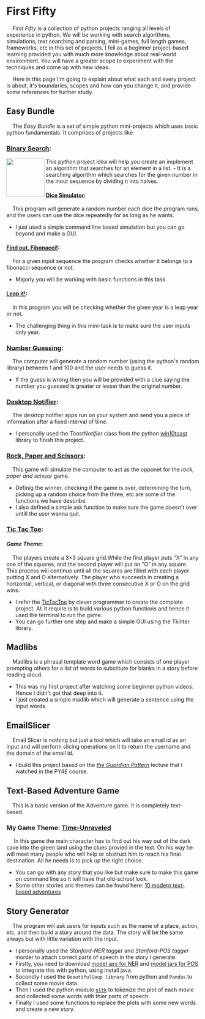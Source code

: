 # First Fifty
&nbsp;&nbsp;&nbsp;&nbsp;*First Fifty* is a collection of python projects ranging all levels of experience in python.
We will be working with search algorithms, simulations, text searching and parsing, mini-games, full length games, frameworks, etc in this set of projects.
I fell as a beginner project-based learning provided you with much more knowledge about real-world environment. You will have a greater scope to experiment 
with the techniques and come up with new ideas.   

&nbsp;&nbsp;&nbsp;&nbsp;Here in this page I'm going to explain about what each and every project is about, it's boundaries, scopes and how can you change it,
and provide some references for further study.

## Easy Bundle
&nbsp;&nbsp;&nbsp;&nbsp;The *Easy Bundle* is a set of simple python mini-projects which uses basic python fundamentals. It comprises of projects like  

### [Binary Search][1]: 
<img align="left" width="100" height="100" src="https://robocrop.realpython.net/?url=https%3A//files.realpython.com/media/How-to-Do-a-Binary-Search-in-Python_Watermarked.e06f21f5a58b.jpg&w=960&sig=44abf33718848650440e8da0f5f7d76f24a1ca36"> 
This python project idea will help you create an implement an algorithm that searches for an element in a list.  
- It is a searching algorithm which searches for the given number in the inout sequence by dividing it into halves. 

####  [Dice Simulator][2]:  
&nbsp;&nbsp;&nbsp;&nbsp;This program will generate a random number each dice the program runs, and the users can use the dice repeatedly for as long as he wants.    
- I just used a simple command line based simulation but you can go beyond and make a GUI.  

#### [Find out, Fibonacci!][3]:  
&nbsp;&nbsp;&nbsp;&nbsp;For a given input sequence the program checks whether it belongs to a fibonacci sequence or not.  
- Majorly you will be working with basic functions in this task.  

#### [Leap it!][4]:  
&nbsp;&nbsp;&nbsp;&nbsp;In this program you will be checking whether the given year is a leap year or not.  
- The challenging thing in this mini-task is to make sure the user inputs only year.  

### [Number Guessing][5]:
&nbsp;&nbsp;&nbsp;&nbsp;The computer will generate a random number (using the python's random library) between 1 and 100 and the user needs to guess it.  
- If the guess is wrong then you will be provided with a clue saying the number you guessed is greater or lesser than the original number.  

### [Desktop Notifier][6]:  
&nbsp;&nbsp;&nbsp;&nbsp;The desktop notifier apps run on your system and send you a piece of information after a fixed interval of time.  
- I personally used the *ToastNotifier* class from the python [win10toast][21] library to finish this project.  

### [Rock, Paper and Scissors][7]:  
&nbsp;&nbsp;&nbsp;&nbsp;This game will simulate the computer to act as the opponet for the *rock, paper and scissor* game.  
- Definig the winner, checking if the game is over, determining the turn, picking up a random choice from the three, etc are some of the functions we have describe.  
- I also defined a simple ask function to make sure the game doesn't over untill the user wanna quit.  

### [Tic Tac Toe][8]:  
#### *Game Theme*:
&nbsp;&nbsp;&nbsp;&nbsp;The players create a 3×3 square grid.While the first player puts “X” in any one of the squares, and the second player will put an “O” in any square. 
This process will continue until all the squares are filled with each player putting X and O alternatively. The player who succeeds in creating a horizontal, vertical, or diagonal with three consecutive X or O on the grid wins.  

- I refer the [TicTacToe][22] by clever programmer to create the complete project. All it require is to build various python functions and hence it used the terminal to run the game.  
- You can go further one step and make a simple GUI using the Tkinter library.  

## Madlibs  
&nbsp;&nbsp;&nbsp;&nbsp;Madlibs is a phrasal template word game which consists of one player prompting others for a list of words to substitute for blanks in a story before reading aloud. 
- This was my first project after watching some beginner python videos. Hence I didn't got that deep into it.
- I just created a simple madlib which will generate a sentence using the input words.

## EmailSlicer   
&nbsp;&nbsp;&nbsp;&nbsp;Email Slicer is nothing but just a tool which will take an email id as an input and will perform slicing operations on it to return the username and the domain of the email id.  
- I build this project based on the [*the Guardian Pattern*][23] lecture that I watched in the PY4E course.  

## Text-Based Adventure Game  
&nbsp;&nbsp;&nbsp;&nbsp;This is a basic version of the Adventure game. It is completely text-based.  

### My Game Theme: [Time-Unraveled][10] 
&nbsp;&nbsp;&nbsp;&nbsp; In this game the main character has to find out his way out of the dark cave into the green land using the clues provied in the text. 
On his way he will meet many people who will help or obstruct him to reach his final destination. All he needs is to pick up the right choice.

- You can go with any story that you like but make sure to make this game on command line so it will have that old-school look.  
- Some other stories ans themes can be found here: [10 modern text-based adventures][24]  


## Story Generator
&nbsp;&nbsp;&nbsp;&nbsp;The program will ask users for inputs such as the name of a place, action, etc. and then build a story around the data. The story will be the same always but with little variation with the input.
- I personally used the *Stanford-NER tagger* and *Stanford-POS tagger* inorder to attach correct parts of speech in the story I generate.
- Firstly, you need to download [model jars for NER][25] and [model jars for POS][26] to integrate this with python, using install java.
- Secondly I used the `BeautifulSoup library` from python and `Pandas` to collect some movie data. 
- Then I used the python module [`nltk`][27] to tokenize the plot of each movie and collected some words with thier parts of speech.
- Finally I used some functions to replace the plots with some new words and create a new story.
 




[1]: https://github.com/SuhruthY/FirstFifty/blob/master/EasyBundle/BinarySearch.py
[2]: https://github.com/SuhruthY/FirstFifty/blob/master/EasyBundle/DiceSim.py
[3]: https://github.com/SuhruthY/FirstFifty/blob/master/EasyBundle/Fibonacci.py
[4]: https://github.com/SuhruthY/FirstFifty/blob/master/EasyBundle/LeapIt.py
[5]: https://github.com/SuhruthY/FirstFifty/blob/master/EasyBundle/GuessNum.py
[6]: https://github.com/SuhruthY/FirstFifty/blob/master/EasyBundle/DesktopNotifier.ipynb
[7]: https://github.com/SuhruthY/FirstFifty/blob/master/EasyBundle/RckPapSics.py
[8]: https://github.com/SuhruthY/FirstFifty/blob/master/EasyBundle/TicTacToe.py
[9]: https://github.com/SuhruthY/FirstFifty/blob/master/StoryGenerator/StoryGenerator.ipynb
[10]: https://github.com/SuhruthY/FirstFifty/blob/master/TextAdv/TimeUnraveled.py
[21]: https://pypi.org/project/wintoast/
[22]: https://www.youtube.com/watch?v=BHh654_7Cmw 
[23]: https://www.youtube.com/watch?v=WU6_0A9zYRA
[24]: https://www.gameinformer.com/b/features/archive/2017/02/12/10-modern-text-adventures-you-should-check-out.aspx
[25]: https://nlp.stanford.edu/software/stanford-corenlp-latest.zip
[26]: https://nlp.stanford.edu/software/stanford-tagger-4.2.0.zip
[27]: https://www.nltk.org/
